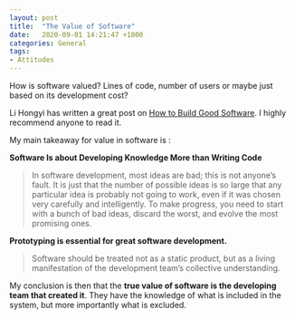 ```yaml
---
layout: post
title:  "The Value of Software"
date:   2020-09-01 14:21:47 +1000
categories: General 
tags:
- Attitudes
---
```


How is software valued? Lines of code, number of users or maybe just based on its development cost? 

Li Hongyi has written a great post on [How to Build Good Software](https://www.csc.gov.sg/articles/how-to-build-good-software). I highly recommend anyone to read it. 

My main takeaway for value in software is :

**Software Is about Developing Knowledge More than Writing Code**

> In software development, most ideas are bad; this is not anyone’s fault. It is just that the number of possible ideas is so large that any particular idea is probably not going to work, even if it was chosen very carefully and intelligently. To make progress, you need to start with a bunch of bad ideas, discard the worst, and evolve the most promising ones. 

**Prototyping is essential for great software development.**

> Software should be treated not as a static product, but as a living manifestation of the development team’s collective understanding.

My conclusion is then that the **true value of software is the developing team that created it**. They have the knowledge of what is included in the system, but more importantly what is excluded. 

